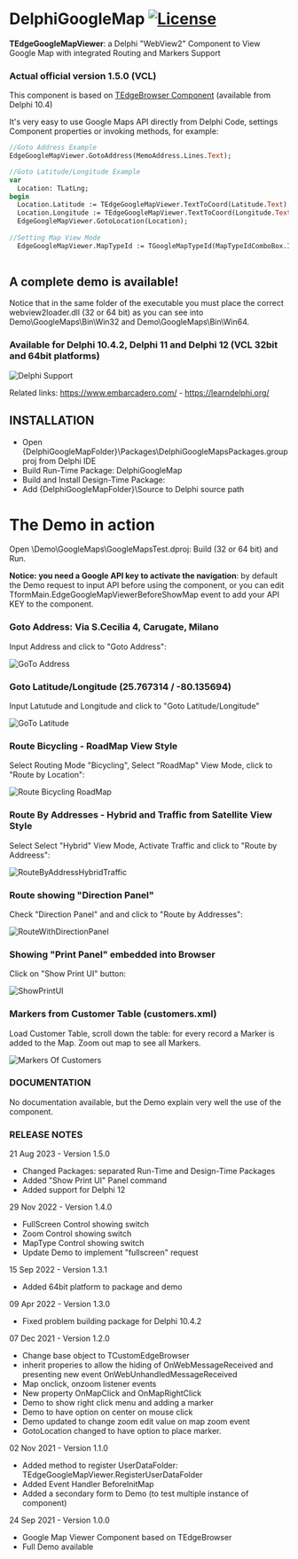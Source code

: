 ﻿# DelphiGoogleMap  [![License](https://img.shields.io/badge/License-Apache%202.0-yellowgreen.svg)](https://opensource.org/licenses/Apache-2.0)

**TEdgeGoogleMapViewer**: a Delphi "WebView2" Component to View Google Map with integrated Routing and Markers Support

### Actual official version 1.5.0 (VCL)

This component is based on [TEdgeBrowser Component](https://docwiki.embarcadero.com/RADStudio/Alexandria/en/Using_TEdgeBrowser_Component_and_Changes_to_the_TWebBrowser_Component) (available from Delphi 10.4)

It's very easy to use Google Maps API directly from Delphi Code, settings Component properties or invoking methods, for example:

```pascal
//Goto Address Example
EdgeGoogleMapViewer.GotoAddress(MemoAddress.Lines.Text);

//Goto Latitude/Longitude Example
var
  Location: TLatLng;
begin
  Location.Latitude := TEdgeGoogleMapViewer.TextToCoord(Latitude.Text);
  Location.Longitude := TEdgeGoogleMapViewer.TextToCoord(Longitude.Text);
  EdgeGoogleMapViewer.GotoLocation(Location);
  
//Setting Map View Mode
  EdgeGoogleMapViewer.MapTypeId := TGoogleMapTypeId(MapTypeIdComboBox.ItemIndex);
  
```
## A complete demo is available!

Notice that in the same folder of the executable you must place the correct webview2loader.dll (32 or 64 bit) as you can see into Demo\GoogleMaps\Bin\Win32 and Demo\GoogleMaps\Bin\Win64.

### Available for Delphi 10.4.2, Delphi 11 and Delphi 12 (VCL 32bit and 64bit platforms)

![Delphi Support](./Images/SupportingDelphi.jpg)

Related links: https://www.embarcadero.com/ - https://learndelphi.org/

## INSTALLATION

- Open {DelphiGoogleMapFolder}\Packages\DelphiGoogleMapsPackages.groupproj from Delphi IDE
- Build Run-Time Package: DelphiGoogleMap
- Build and Install Design-Time Package:
- Add {DelphiGoogleMapFolder}\Source to Delphi source path

# The Demo in action

Open \Demo\GoogleMaps\GoogleMapsTest.dproj: Build (32 or 64 bit) and Run.

**Notice: you need a Google API key to activate the navigation**: by default the Demo request to input API before using the component, or you can edit TformMain.EdgeGoogleMapViewerBeforeShowMap event to add your API KEY to the component.

### Goto Address: Via S.Cecilia 4, Carugate, Milano

Input Address and click to "Goto Address":

![GoTo Address](./Images/GoToAddress.jpg)

### Goto Latitude/Longitude (25.767314 / -80.135694)

Input Latutude and Longitude and click to "Goto Latitude/Longitude"

![GoTo Latitude](./Images/GoToLatitudeLongitude.jpg)

### Route Bicycling - RoadMap View Style

Select Routing Mode "Bicycling", Select "RoadMap" View Mode, click to "Route by Location":

![Route Bicycling RoadMap](./Images/RouteBicyclingRoadMap.jpg)

### Route By Addresses - Hybrid and Traffic from Satellite View Style

Select Select "Hybrid" View Mode, Activate Traffic and click to "Route by Addreess":

![RouteByAddressHybridTraffic](./Images/RouteByAddressHybridTraffic.jpg)

### Route showing "Direction Panel"

Check "Direction Panel" and and click to "Route by Addresses":

![RouteWithDirectionPanel](./Images/RouteWithDirectionPanel.jpg)

### Showing "Print Panel" embedded into Browser

Click on "Show Print UI" button:

![ShowPrintUI](./Images/ShowPrintUI.jpg)

### Markers from Customer Table (customers.xml)

Load Customer Table, scroll down the table: for every record a Marker is added to the Map. Zoom out map to see all Markers.

![Markers Of Customers](./Images/MarkersOfCustomers.jpg)

### DOCUMENTATION

No documentation available, but the Demo explain very well the use of the component.

### RELEASE NOTES
21 Aug 2023 - Version 1.5.0
- Changed Packages: separated Run-Time and Design-Time Packages
- Added "Show Print UI" Panel command
- Added support for Delphi 12

29 Nov 2022 - Version 1.4.0
- FullScreen Control showing switch
- Zoom Control showing switch
- MapType Control showing switch
- Update Demo to implement "fullscreen" request

15 Sep 2022 - Version 1.3.1
- Added 64bit platform to package and demo

09 Apr 2022 - Version 1.3.0
- Fixed problem building package for Delphi 10.4.2

07 Dec 2021 - Version 1.2.0
- Change base object to TCustomEdgeBrowser
- inherit properies to allow the hiding of OnWebMessageReceived and presenting new event OnWebUnhandledMessageReceived
- Map onclick, onzoom listener events
- New property OnMapClick and OnMapRightClick
- Demo to show right click menu and adding a marker
- Demo to have option on center on mouse click
- Demo updated to change zoom edit value on map zoom event
- GotoLocation changed to have option to place marker.

02 Nov 2021 - Version 1.1.0
- Added method to register UserDataFolder: TEdgeGoogleMapViewer.RegisterUserDataFolder
- Added Event Handler BeforeInitMap
- Added a secondary form to Demo (to test multiple instance of component)

24 Sep 2021 - Version 1.0.0
- Google Map Viewer Component based on TEdgeBrowser
- Full Demo available
